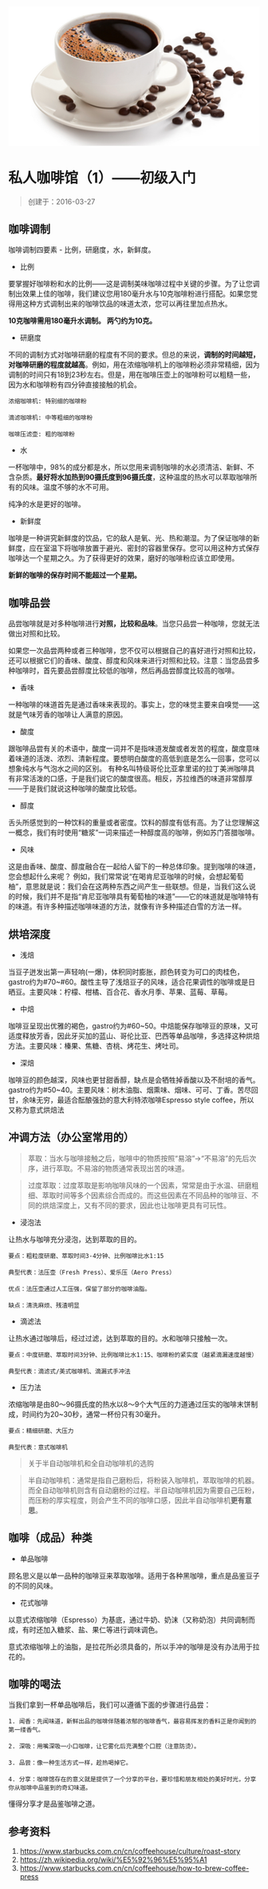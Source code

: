 ![](coffee-introduce-1.png "Coffee")

私人咖啡馆（1）——初级入门
=====================

> 创建于：2016-03-27

咖啡调制
-------

咖啡调制四要素 - 比例，研磨度，水，新鲜度。

- 比例

要掌握好咖啡粉和水的比例——这是调制美味咖啡过程中关键的步骤。为了让您调制出效果上佳的咖啡，我们建议您用180毫升水与10克咖啡粉进行搭配。如果您觉得用这种方式调制出来的咖啡饮品的味道太浓，您可以再往里加点热水。

**10克咖啡需用180毫升水调制。 两勺约为10克。**

- 研磨度

不同的调制方式对咖啡研磨的程度有不同的要求。但总的来说，**调制的时间越短，对咖啡研磨的程度就越高**。例如，用在浓缩咖啡机上的咖啡粉必须非常精细，因为调制的时间只有18到23秒左右。但是，用在咖啡压壶上的咖啡粉可以粗糙一些，因为水和咖啡粉有四分钟直接接触的机会。

    浓缩咖啡机: 特别细的咖啡粉
    
    滴滤咖啡机: 中等粗细的咖啡粉
    
    咖啡压滤壶: 粗的咖啡粉

- 水

一杯咖啡中，98%的成分都是水，所以您用来调制咖啡的水必须清洁、新鲜、不含杂质。**最好将水加热到90摄氏度到96摄氏度**，这种温度的热水可以萃取咖啡所有的风味。温度不够的水不可用。

纯净的水是更好的咖啡。

- 新鲜度

咖啡是一种讲究新鲜度的饮品，它的敌人是氧、光、热和潮湿。为了保证咖啡的新鲜度，应在室温下将咖啡放置于避光、密封的容器里保存。您可以用这种方式保存咖啡达一个星期之久。为了获得更好的效果，磨好的咖啡粉应该立即使用。

**新鲜的咖啡的保存时间不能超过一个星期。**

咖啡品尝
-------

品尝咖啡就是对多种咖啡进行**对照，比较和品味**。当您只品尝一种咖啡，您就无法做出对照和比较。

如果您一次品尝两种或者三种咖啡，您不仅可以根据自己的喜好进行对照和比较，还可以根据它们的香味、酸度、醇度和风味来进行对照和比较。注意：当您品尝多种咖啡时，首先要品尝醇度比较低的咖啡，然后再品尝醇度比较高的咖啡。

- 香味

一种咖啡的味道首先是通过香味来表现的。事实上，您的味觉主要来自嗅觉——这就是气味芳香的咖啡让人满意的原因。 

- 酸度

跟咖啡品尝有关的术语中，酸度一词并不是指味道发酸或者发苦的程度，酸度意味着味道的活泼、浓烈、清新程度。要想明白酸度的高低到底是怎么一回事，您可以想象纯水与气泡水之间的区别。 有种名叫特级哥伦比亚拿里诺的拉丁美洲咖啡具有非常活泼的口感，于是我们说它的酸度很高。相反，苏拉维西的味道非常醇厚——于是我们就说这种咖啡的酸度比较低。 

- 醇度

舌头所感觉到的一种饮料的重量或者密度。饮料的醇度有低有高。为了让您理解这一概念，我们有时使用“糖浆”一词来描述一种醇度高的咖啡，例如苏门答腊咖啡。 

- 风味

这是由香味、酸度、醇度融合在一起给人留下的一种总体印象。提到咖啡的味道，您会想起什么来呢？ 例如，我们常常说“在喝肯尼亚咖啡的时候，会想起葡萄柚”，意思就是说：我们会在这两种东西之间产生一些联想。但是，当我们这么说的时候，我们并不是指“肯尼亚咖啡具有葡萄柚的味道”——它的味道就是咖啡特有的味道。有许多种描述咖啡味道的方法，就像有许多种描述白雪的方法一样。 


烘培深度
-------

- 浅焙

当豆子迸发出第一声轻响(一爆)，体积同时膨胀，颜色转变为可口的肉桂色，gastro约为#70~#60。酸性主导了浅焙豆子的风味，适合花果调性的咖啡或是日晒豆。主要风味：柠檬、柑橘、百合花、香水月季、苹果、蓝莓、草莓。

- 中焙

咖啡豆呈现出优雅的褐色，gastro约为#60~50。中焙能保存咖啡豆的原味，又可适度释放芳香，因此牙买加的蓝山、哥伦比亚、巴西等单品咖啡，多选择这种烘焙方法。主要风味：榛果、焦糖、杏桃、烤花生、烤吐司。

- 深焙

咖啡豆的颜色越深，风味也更甘甜香醇，缺点是会牺牲掉香酸以及不耐培的香气。gastro约为#50~40。主要风味：树木油脂、烟熏味、烟味、可可、丁香。苦尽回甘，余味无穷，最适合酝酿强劲的意大利特浓咖啡Espresso style coffee，所以又称为意式烘焙法

冲调方法（办公室常用的）
-------

> 萃取：当水与咖啡接触之后，咖啡中的物质按照“易溶”->“不易溶”的先后次序，进行萃取。不易溶的物质通常表现出苦的味道。

> 过度萃取：过度萃取是影响咖啡风味的一个因素，常常是由于水温、研磨粗细、萃取时间等多个因素综合而成的。而这些因素在不同品种的咖啡豆、不同的烘焙深度上，又有不同的要求，因此也让咖啡更具有可玩性。

- 浸泡法

让热水与咖啡充分浸泡，达到萃取的目的。

    要点：粗粒度研磨、萃取时间3-4分钟、比例咖啡比水1:15

    典型代表：法压壶（Fresh Press）、爱乐压（Aero Press）

    优点：法压壶通过人工压强，保留了部分的咖啡油脂。

    缺点：清洗麻烦、残渣明显

- 滴滤法

让热水通过咖啡后，经过过滤，达到萃取的目的。水和咖啡只接触一次。

    要点：中度研磨、萃取时间3分钟、比例咖啡比水1:15、咖啡粉的紧实度（越紧滴漏速度越慢）

    典型代表：滴滤式/美式咖啡机、滴漏式手冲法

- 压力法

浓缩咖啡是由80～96摄氏度的热水以8～9个大气压的力道通过压实的咖啡末饼制成，时间约为20~30秒，通常一杯份只有30毫升。

    要点：精细研磨、大压力

    典型代表：意式咖啡机

> 关于半自动咖啡机和全自动咖啡机的选购

> 半自动咖啡机：通常是指自己磨粉后，将粉装入咖啡机，萃取咖啡的机器。而全自动咖啡机则含有自动磨粉的过程。半自动咖啡机因为需要自己压粉，而压粉的厚实程度，则会产生不同的咖啡口感，因此半自动咖啡机**更有意思**。

咖啡（成品）种类
-------

- 单品咖啡

顾名思义是以单一品种的咖啡豆来萃取咖啡。适用于各种黑咖啡，重点是品鉴豆子的不同的风味。

- 花式咖啡

以意式浓缩咖啡（Espresso）为基底，通过牛奶、奶沫（又称奶泡）共同调制而成，有时还加入糖浆、盐、果仁等进行调味调色。

意式浓缩咖啡上的油脂，是拉花所必须具备的，所以手冲的咖啡是没有办法用于拉花的。

咖啡的喝法
--------

当我们拿到一杯单品咖啡后，我们可以遵循下面的步骤进行品尝：

    1. 闻香：先闻味道，新鲜出品的咖啡伴随着浓郁的咖啡香气，最容易挥发的香料正是你闻到的第一缕香气。
    
    2. 深吸：用嘴深吸一小口咖啡，让它雾化后充满整个口腔（注意防烫）。
    
    3. 品尝：像一种生活方式一样，趁热喝掉它。
    
    4. 分享：咖啡馆存在的意义就是提供了一个分享的平台，要珍惜和朋友相处的美好时光，分享你从咖啡中品鉴到的奇幻味道。

懂得分享才是品鉴咖啡之道。



参考资料
-------

1. https://www.starbucks.com.cn/cn/coffeehouse/culture/roast-story
2. https://zh.wikipedia.org/wiki/%E5%92%96%E5%95%A1
3. https://www.starbucks.com.cn/cn/coffeehouse/how-to-brew-coffee-press
